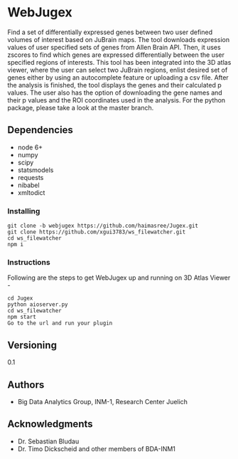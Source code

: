 # WebJugex
Find a set of differentially expressed genes between two user defined volumes of interest based on JuBrain maps. The tool downloads expression values of user specified sets of genes from Allen Brain API. Then, it uses zscores to find which genes are expressed differentially between the user specified regions of interests. This tool has been integrated into the 3D atlas viewer, where the user can select two JuBrain regions, enlist desired set of genes either by using an autocomplete feature or uploading a csv file. After the analysis is finished, the tool displays the genes and their calculated p values. The user also has the option of downloading the gene names and their p values and the ROI coordinates used in the analysis. For the python package, please take a look at the master branch.

## Dependencies
* node 6+
* numpy
* scipy
* statsmodels
* requests
* nibabel
* xmltodict

### Installing
```
git clone -b webjugex https://github.com/haimasree/Jugex.git
git clone https://github.com/xgui3783/ws_filewatcher.git
cd ws_filewatcher
npm i
```

### Instructions
Following are the steps to get WebJugex up and running on 3D Atlas Viewer -
```
cd Jugex
python aioserver.py
cd ws_filewatcher
npm start
Go to the url and run your plugin
```
## Versioning
0.1

## Authors

* Big Data Analytics Group, INM-1, Research Center Juelich
## Acknowledgments

* Dr. Sebastian Bludau
* Dr. Timo Dickscheid and other members of BDA-INM1 

